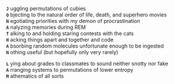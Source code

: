 **<code>J</code>** uggling permutations of cubies<br>
**<code>O</code>** bjecting to the natural order of life, death, and superhero movies<br>
**<code>N</code>** egotiating priorities with my demon of procrastination<br>
**<code>A</code>** nalyzing memories during REM<br>
**<code>T</code>** alking to and holding staring contests with the cats<br>
**<code>H</code>** acking things apart and together and code<br>
**<code>A</code>** bsorbing random molecules unfortunate enough to be ingested<br>
**<code>N</code>** othing useful (but hopefully only very rarely)

**<code>L</code>** ying about grades to classmates to sound neither snotty nor fake<br>
**<code>A</code>** rranging systems to permutations of lower entropy<br>
**<code>M</code>** athematics of all sorts
